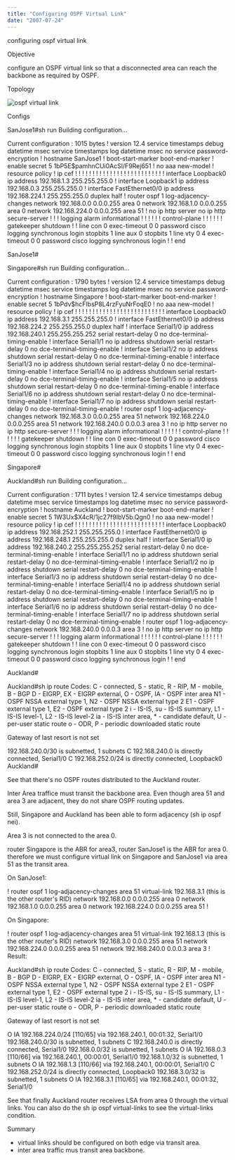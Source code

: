 ```yaml
---
title: "Configuring OSPF Virtual Link"
date: "2007-07-24"
---
```


configuring ospf virtual link

Objective

configure an OSPF virtual link so that a disconnected area can reach the backbone as required by OSPF.

Topology

![ospf virtual link](http://sigitp.files.wordpress.com/2007/07/virtual_link.jpg)

Configs

SanJose1#sh run Building configuration...

Current configuration : 1015 bytes ! version 12.4 service timestamps debug datetime msec service timestamps log datetime msec no service password-encryption ! hostname SanJose1 ! boot-start-marker boot-end-marker ! enable secret 5 $1$bP5E$pamhnCUi0AcSl/F9Rej651 ! no aaa new-model ! resource policy ! ip cef ! ! ! ! ! ! ! ! ! ! ! ! ! ! ! ! ! ! ! ! ! ! ! ! ! ! interface Loopback0 ip address 192.168.1.3 255.255.255.0 ! interface Loopback1 ip address 192.168.0.3 255.255.255.0 ! interface FastEthernet0/0 ip address 192.168.224.1 255.255.255.0 duplex half ! router ospf 1 log-adjacency-changes network 192.168.0.0 0.0.0.255 area 0 network 192.168.1.0 0.0.0.255 area 0 network 192.168.224.0 0.0.0.255 area 51 ! no ip http server no ip http secure-server ! ! ! logging alarm informational ! ! ! ! ! ! control-plane ! ! ! ! ! ! gatekeeper shutdown ! ! line con 0 exec-timeout 0 0 password cisco logging synchronous login stopbits 1 line aux 0 stopbits 1 line vty 0 4 exec-timeout 0 0 password cisco logging synchronous login ! ! end

SanJose1#

Singapore#sh run Building configuration...

Current configuration : 1790 bytes ! version 12.4 service timestamps debug datetime msec service timestamps log datetime msec no service password-encryption ! hostname Singapore ! boot-start-marker boot-end-marker ! enable secret 5 $1$bPdv$hcFIbsP8L4rzFyuNrFoqE0 ! no aaa new-model ! resource policy ! ip cef ! ! ! ! ! ! ! ! ! ! ! ! ! ! ! ! ! ! ! ! ! ! ! ! ! ! interface Loopback0 ip address 192.168.3.1 255.255.255.0 ! interface FastEthernet0/0 ip address 192.168.224.2 255.255.255.0 duplex half ! interface Serial1/0 ip address 192.168.240.1 255.255.255.252 serial restart-delay 0 no dce-terminal-timing-enable ! interface Serial1/1 no ip address shutdown serial restart-delay 0 no dce-terminal-timing-enable ! interface Serial1/2 no ip address shutdown serial restart-delay 0 no dce-terminal-timing-enable ! interface Serial1/3 no ip address shutdown serial restart-delay 0 no dce-terminal-timing-enable ! interface Serial1/4 no ip address shutdown serial restart-delay 0 no dce-terminal-timing-enable ! interface Serial1/5 no ip address shutdown serial restart-delay 0 no dce-terminal-timing-enable ! interface Serial1/6 no ip address shutdown serial restart-delay 0 no dce-terminal-timing-enable ! interface Serial1/7 no ip address shutdown serial restart-delay 0 no dce-terminal-timing-enable ! router ospf 1 log-adjacency-changes network 192.168.3.0 0.0.0.255 area 51 network 192.168.224.0 0.0.0.255 area 51 network 192.168.240.0 0.0.0.3 area 3 ! no ip http server no ip http secure-server ! ! ! logging alarm informational ! ! ! ! ! ! control-plane ! ! ! ! ! ! gatekeeper shutdown ! ! line con 0 exec-timeout 0 0 password cisco logging synchronous login stopbits 1 line aux 0 stopbits 1 line vty 0 4 exec-timeout 0 0 password cisco logging synchronous login ! ! end

Singapore#

Auckland#sh run Building configuration...

Current configuration : 1711 bytes ! version 12.4 service timestamps debug datetime msec service timestamps log datetime msec no service password-encryption ! hostname Auckland ! boot-start-marker boot-end-marker ! enable secret 5 $1$W3Ux$X4cR/1jc27f9IbV5b.Qgn0 ! no aaa new-model ! resource policy ! ip cef ! ! ! ! ! ! ! ! ! ! ! ! ! ! ! ! ! ! ! ! ! ! ! ! ! ! interface Loopback0 ip address 192.168.252.1 255.255.255.0 ! interface FastEthernet0/0 ip address 192.168.248.1 255.255.255.0 duplex half ! interface Serial1/0 ip address 192.168.240.2 255.255.255.252 serial restart-delay 0 no dce-terminal-timing-enable ! interface Serial1/1 no ip address shutdown serial restart-delay 0 no dce-terminal-timing-enable ! interface Serial1/2 no ip address shutdown serial restart-delay 0 no dce-terminal-timing-enable ! interface Serial1/3 no ip address shutdown serial restart-delay 0 no dce-terminal-timing-enable ! interface Serial1/4 no ip address shutdown serial restart-delay 0 no dce-terminal-timing-enable ! interface Serial1/5 no ip address shutdown serial restart-delay 0 no dce-terminal-timing-enable ! interface Serial1/6 no ip address shutdown serial restart-delay 0 no dce-terminal-timing-enable ! interface Serial1/7 no ip address shutdown serial restart-delay 0 no dce-terminal-timing-enable ! router ospf 1 log-adjacency-changes network 192.168.240.0 0.0.0.3 area 3 ! no ip http server no ip http secure-server ! ! ! logging alarm informational ! ! ! ! ! ! control-plane ! ! ! ! ! ! gatekeeper shutdown ! ! line con 0 exec-timeout 0 0 password cisco logging synchronous login stopbits 1 line aux 0 stopbits 1 line vty 0 4 exec-timeout 0 0 password cisco logging synchronous login ! ! end

Auckland#

Auckland#sh ip route Codes: C - connected, S - static, R - RIP, M - mobile, B - BGP D - EIGRP, EX - EIGRP external, O - OSPF, IA - OSPF inter area N1 - OSPF NSSA external type 1, N2 - OSPF NSSA external type 2 E1 - OSPF external type 1, E2 - OSPF external type 2 i - IS-IS, su - IS-IS summary, L1 - IS-IS level-1, L2 - IS-IS level-2 ia - IS-IS inter area, \* - candidate default, U - per-user static route o - ODR, P - periodic downloaded static route

Gateway of last resort is not set

192.168.240.0/30 is subnetted, 1 subnets C 192.168.240.0 is directly connected, Serial1/0 C 192.168.252.0/24 is directly connected, Loopback0 Auckland#

See that there's no OSPF routes distributed to the Auckland router.

Inter Area traffice must transit the backbone area. Even though area 51 and area 3 are adjacent, they do not share OSPF routing updates.

Still, Singapore and Auckland has been able to form adjacency (sh ip ospf nei).

Area 3 is not connected to the area 0.

router Singapore is the ABR for area3, router SanJose1 is the ABR for area 0. therefore we must configure virtual link on Singapore and SanJose1 via area 51 as the transit area.

On SanJose1:

! router ospf 1 log-adjacency-changes area 51 virtual-link 192.168.3.1 (this is the other router's RID) network 192.168.0.0 0.0.0.255 area 0 network 192.168.1.0 0.0.0.255 area 0 network 192.168.224.0 0.0.0.255 area 51 !

On Singapore:

! router ospf 1 log-adjacency-changes area 51 virtual-link 192.168.1.3 (this is the other router's RID) network 192.168.3.0 0.0.0.255 area 51 network 192.168.224.0 0.0.0.255 area 51 network 192.168.240.0 0.0.0.3 area 3 ! Result:

Auckland#sh ip route Codes: C - connected, S - static, R - RIP, M - mobile, B - BGP D - EIGRP, EX - EIGRP external, O - OSPF, IA - OSPF inter area N1 - OSPF NSSA external type 1, N2 - OSPF NSSA external type 2 E1 - OSPF external type 1, E2 - OSPF external type 2 i - IS-IS, su - IS-IS summary, L1 - IS-IS level-1, L2 - IS-IS level-2 ia - IS-IS inter area, \* - candidate default, U - per-user static route o - ODR, P - periodic downloaded static route

Gateway of last resort is not set

O IA 192.168.224.0/24 \[110/65\] via 192.168.240.1, 00:01:32, Serial1/0 192.168.240.0/30 is subnetted, 1 subnets C 192.168.240.0 is directly connected, Serial1/0 192.168.0.0/32 is subnetted, 1 subnets O IA 192.168.0.3 \[110/66\] via 192.168.240.1, 00:00:01, Serial1/0 192.168.1.0/32 is subnetted, 1 subnets O IA 192.168.1.3 \[110/66\] via 192.168.240.1, 00:00:01, Serial1/0 C 192.168.252.0/24 is directly connected, Loopback0 192.168.3.0/32 is subnetted, 1 subnets O IA 192.168.3.1 \[110/65\] via 192.168.240.1, 00:01:32, Serial1/0

See that finally Auckland router receives LSA from area 0 through the virtual links. You can also do the sh ip ospf virtual-links to see the virtual-links condition.

Summary

- virtual links should be configured on both edge via transit area.
- inter area traffic mus transit area backbone.
